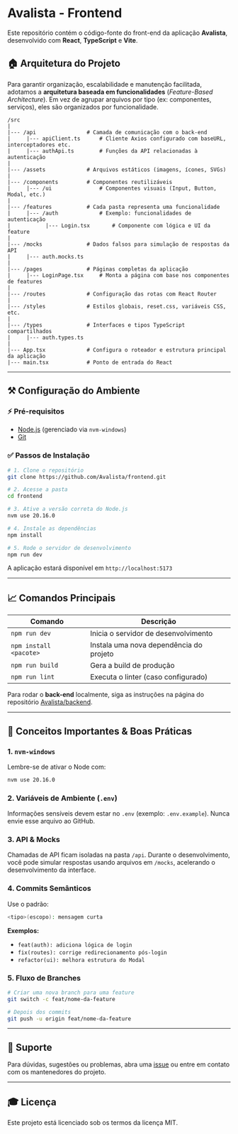 # Avalista - Frontend

Este repositório contém o código-fonte do front-end da aplicação **Avalista**, desenvolvido com **React**, **TypeScript** e **Vite**.

## 🏠 Arquitetura do Projeto

Para garantir organização, escalabilidade e manutenção facilitada, adotamos a **arquitetura baseada em funcionalidades** (*Feature-Based Architecture*). Em vez de agrupar arquivos por tipo (ex: componentes, serviços), eles são organizados por funcionalidade.

```
/src
|
|--- /api                # Camada de comunicação com o back-end
|     |--- apiClient.ts      # Cliente Axios configurado com baseURL, interceptadores etc.
|     |--- authApi.ts        # Funções da API relacionadas à autenticação
|
|--- /assets             # Arquivos estáticos (imagens, ícones, SVGs)
|
|--- /components         # Componentes reutilizáveis
|     |--- /ui               # Componentes visuais (Input, Button, Modal, etc.)
|
|--- /features           # Cada pasta representa uma funcionalidade
|     |--- /auth             # Exemplo: funcionalidades de autenticação
|           |--- Login.tsx       # Componente com lógica e UI da feature
|
|--- /mocks              # Dados falsos para simulação de respostas da API
|     |--- auth.mocks.ts
|
|--- /pages              # Páginas completas da aplicação
|     |--- LoginPage.tsx     # Monta a página com base nos componentes de features
|
|--- /routes             # Configuração das rotas com React Router
|
|--- /styles             # Estilos globais, reset.css, variáveis CSS, etc.
|
|--- /types              # Interfaces e tipos TypeScript compartilhados
|     |--- auth.types.ts
|
|--- App.tsx             # Configura o roteador e estrutura principal da aplicação
|--- main.tsx            # Ponto de entrada do React
```

---

## ⚒️ Configuração do Ambiente

### ⚡ Pré-requisitos

* [Node.js](https://nodejs.org/) (gerenciado via `nvm-windows`)
* [Git](https://git-scm.com/)

### ✅ Passos de Instalação

```bash
# 1. Clone o repositório
git clone https://github.com/Avalista/frontend.git

# 2. Acesse a pasta
cd frontend

# 3. Ative a versão correta do Node.js
nvm use 20.16.0

# 4. Instale as dependências
npm install

# 5. Rode o servidor de desenvolvimento
npm run dev
```

A aplicação estará disponível em `http://localhost:5173`

---

## 📈 Comandos Principais

| Comando                | Descrição                               |
| ---------------------- | --------------------------------------- |
| `npm run dev`          | Inicia o servidor de desenvolvimento    |
| `npm install <pacote>` | Instala uma nova dependência do projeto |
| `npm run build`        | Gera a build de produção                |
| `npm run lint`         | Executa o linter (caso configurado)     |

Para rodar o **back-end** localmente, siga as instruções na página do repositório [Avalista/backend](https://github.com/Avalista/backend).

---

## 🧠 Conceitos Importantes & Boas Práticas

### 1. `nvm-windows`

Lembre-se de ativar o Node com:

```bash
nvm use 20.16.0
```

### 2. Variáveis de Ambiente (`.env`)

Informações sensíveis devem estar no `.env` (exemplo: `.env.example`). Nunca envie esse arquivo ao GitHub.

### 3. API & Mocks

Chamadas de API ficam isoladas na pasta `/api`. Durante o desenvolvimento, você pode simular respostas usando arquivos em `/mocks`, acelerando o desenvolvimento da interface.

### 4. Commits Semânticos

Use o padrão:

```bash
<tipo>(escopo): mensagem curta
```

**Exemplos:**

* `feat(auth): adiciona lógica de login`
* `fix(routes): corrige redirecionamento pós-login`
* `refactor(ui): melhora estrutura do Modal`

### 5. Fluxo de Branches

```bash
# Criar uma nova branch para uma feature
git switch -c feat/nome-da-feature

# Depois dos commits
git push -u origin feat/nome-da-feature
```

---

## 🔧 Suporte

Para dúvidas, sugestões ou problemas, abra uma [issue](https://github.com/Avalista/frontend/issues) ou entre em contato com os mantenedores do projeto.

---

## 🎓 Licença

Este projeto está licenciado sob os termos da licença MIT.
